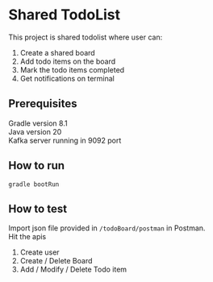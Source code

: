 # Shared TodoList 

This project is shared todolist where user can:
1. Create a shared board
2. Add todo items on the board
3. Mark the todo items completed
4. Get notifications on terminal

## Prerequisites

Gradle version 8.1\
Java version 20\
Kafka server running in 9092 port

## How to run
```
gradle bootRun
```

## How to test

Import json file provided in `/todoBoard/postman` in Postman.\
Hit the apis
1. Create user
2. Create / Delete Board
3. Add / Modify / Delete Todo item

